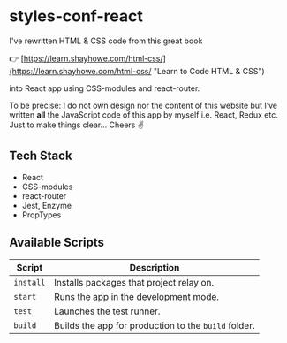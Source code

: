 # styles-conf-react

I've rewritten HTML & CSS code from this great book 

👉  [https://learn.shayhowe.com/html-css/](https://learn.shayhowe.com/html-css/ "Learn to Code HTML & CSS")

 into React app using CSS-modules and react-router. 

 To be precise: I do not own design nor the content of this website but I’ve written **all** the JavaScript code of this app by myself i.e. React, Redux etc. Just to make things clear... Cheers ✌️
​

## Tech Stack

- React
- CSS-modules
- react-router
- Jest, Enzyme
- PropTypes

## Available Scripts

| Script    | Description                                          |
| --------- | ---------------------------------------------------- |
| `install` | Installs packages that project relay on.             |
| `start`   | Runs the app in the development mode.                |
| `test`    | Launches the test runner.                            |
| `build`   | Builds the app for production to the `build` folder. |
